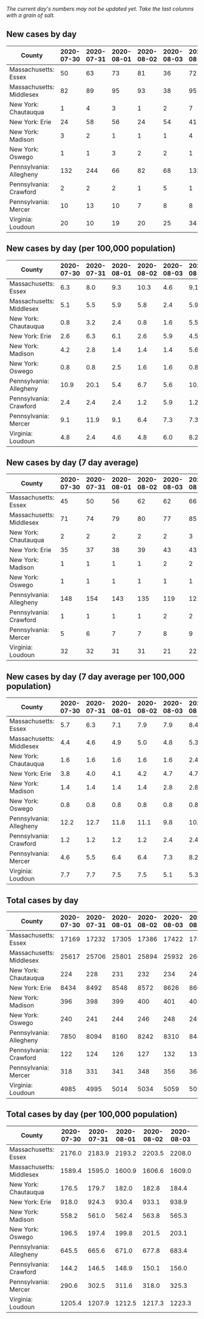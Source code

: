 _The current day's numbers may not be updated yet. Take the last columns with a grain of salt._
## New cases by day

| County | 2020-07-30 | 2020-07-31 | 2020-08-01 | 2020-08-02 | 2020-08-03 | 2020-08-04 | 2020-08-05 |
| --- | --- | --- | --- | --- | --- | --- | --- |
| Massachusetts: Essex | 50 | 63 | 73 | 81 | 36 | 72 |  |
| Massachusetts: Middlesex | 82 | 89 | 95 | 93 | 38 | 95 |  |
| New York: Chautauqua | 1 | 4 | 3 | 1 | 2 | 7 |  |
| New York: Erie | 24 | 58 | 56 | 24 | 54 | 41 |  |
| New York: Madison | 3 | 2 | 1 | 1 | 1 | 4 |  |
| New York: Oswego | 1 | 1 | 3 | 2 | 2 | 1 |  |
| Pennsylvania: Allegheny | 132 | 244 | 66 | 82 | 68 | 132 | 70 |
| Pennsylvania: Crawford | 2 | 2 | 2 | 1 | 5 | 1 | 3 |
| Pennsylvania: Mercer | 10 | 13 | 10 | 7 | 8 | 8 | 12 |
| Virginia: Loudoun | 20 | 10 | 19 | 20 | 25 | 34 | 24 |

## New cases by day (per 100,000 population)

| County | 2020-07-30 | 2020-07-31 | 2020-08-01 | 2020-08-02 | 2020-08-03 | 2020-08-04 | 2020-08-05 |
| --- | --- | --- | --- | --- | --- | --- | --- |
| Massachusetts: Essex | 6.3 | 8.0 | 9.3 | 10.3 | 4.6 | 9.1 |  |
| Massachusetts: Middlesex | 5.1 | 5.5 | 5.9 | 5.8 | 2.4 | 5.9 |  |
| New York: Chautauqua | 0.8 | 3.2 | 2.4 | 0.8 | 1.6 | 5.5 |  |
| New York: Erie | 2.6 | 6.3 | 6.1 | 2.6 | 5.9 | 4.5 |  |
| New York: Madison | 4.2 | 2.8 | 1.4 | 1.4 | 1.4 | 5.6 |  |
| New York: Oswego | 0.8 | 0.8 | 2.5 | 1.6 | 1.6 | 0.8 |  |
| Pennsylvania: Allegheny | 10.9 | 20.1 | 5.4 | 6.7 | 5.6 | 10.9 | 5.8 |
| Pennsylvania: Crawford | 2.4 | 2.4 | 2.4 | 1.2 | 5.9 | 1.2 | 3.5 |
| Pennsylvania: Mercer | 9.1 | 11.9 | 9.1 | 6.4 | 7.3 | 7.3 | 11.0 |
| Virginia: Loudoun | 4.8 | 2.4 | 4.6 | 4.8 | 6.0 | 8.2 | 5.8 |

## New cases by day (7 day average)

| County | 2020-07-30 | 2020-07-31 | 2020-08-01 | 2020-08-02 | 2020-08-03 | 2020-08-04 | 2020-08-05 |
| --- | --- | --- | --- | --- | --- | --- | --- |
| Massachusetts: Essex | 45 | 50 | 56 | 62 | 62 | 66 |  |
| Massachusetts: Middlesex | 71 | 74 | 79 | 80 | 77 | 85 |  |
| New York: Chautauqua | 2 | 2 | 2 | 2 | 2 | 3 |  |
| New York: Erie | 35 | 37 | 38 | 39 | 43 | 43 |  |
| New York: Madison | 1 | 1 | 1 | 1 | 2 | 2 |  |
| New York: Oswego | 1 | 1 | 1 | 1 | 1 | 1 |  |
| Pennsylvania: Allegheny | 148 | 154 | 143 | 135 | 119 | 121 | 113 |
| Pennsylvania: Crawford | 1 | 1 | 1 | 1 | 2 | 2 | 2 |
| Pennsylvania: Mercer | 5 | 6 | 7 | 7 | 8 | 9 | 10 |
| Virginia: Loudoun | 32 | 32 | 31 | 31 | 21 | 22 | 22 |

## New cases by day (7 day average per 100,000 population)

| County | 2020-07-30 | 2020-07-31 | 2020-08-01 | 2020-08-02 | 2020-08-03 | 2020-08-04 | 2020-08-05 |
| --- | --- | --- | --- | --- | --- | --- | --- |
| Massachusetts: Essex | 5.7 | 6.3 | 7.1 | 7.9 | 7.9 | 8.4 |  |
| Massachusetts: Middlesex | 4.4 | 4.6 | 4.9 | 5.0 | 4.8 | 5.3 |  |
| New York: Chautauqua | 1.6 | 1.6 | 1.6 | 1.6 | 1.6 | 2.4 |  |
| New York: Erie | 3.8 | 4.0 | 4.1 | 4.2 | 4.7 | 4.7 |  |
| New York: Madison | 1.4 | 1.4 | 1.4 | 1.4 | 2.8 | 2.8 |  |
| New York: Oswego | 0.8 | 0.8 | 0.8 | 0.8 | 0.8 | 0.8 |  |
| Pennsylvania: Allegheny | 12.2 | 12.7 | 11.8 | 11.1 | 9.8 | 10.0 | 9.3 |
| Pennsylvania: Crawford | 1.2 | 1.2 | 1.2 | 1.2 | 2.4 | 2.4 | 2.4 |
| Pennsylvania: Mercer | 4.6 | 5.5 | 6.4 | 6.4 | 7.3 | 8.2 | 9.1 |
| Virginia: Loudoun | 7.7 | 7.7 | 7.5 | 7.5 | 5.1 | 5.3 | 5.3 |

## Total cases by day

| County | 2020-07-30 | 2020-07-31 | 2020-08-01 | 2020-08-02 | 2020-08-03 | 2020-08-04 | 2020-08-05 |
| --- | --- | --- | --- | --- | --- | --- | --- |
| Massachusetts: Essex | 17169 | 17232 | 17305 | 17386 | 17422 | 17494 |  |
| Massachusetts: Middlesex | 25617 | 25706 | 25801 | 25894 | 25932 | 26027 |  |
| New York: Chautauqua | 224 | 228 | 231 | 232 | 234 | 241 |  |
| New York: Erie | 8434 | 8492 | 8548 | 8572 | 8626 | 8667 |  |
| New York: Madison | 396 | 398 | 399 | 400 | 401 | 405 |  |
| New York: Oswego | 240 | 241 | 244 | 246 | 248 | 249 |  |
| Pennsylvania: Allegheny | 7850 | 8094 | 8160 | 8242 | 8310 | 8442 | 8512 |
| Pennsylvania: Crawford | 122 | 124 | 126 | 127 | 132 | 133 | 136 |
| Pennsylvania: Mercer | 318 | 331 | 341 | 348 | 356 | 364 | 376 |
| Virginia: Loudoun | 4985 | 4995 | 5014 | 5034 | 5059 | 5093 | 5117 |

## Total cases by day (per 100,000 population)

| County | 2020-07-30 | 2020-07-31 | 2020-08-01 | 2020-08-02 | 2020-08-03 | 2020-08-04 | 2020-08-05 |
| --- | --- | --- | --- | --- | --- | --- | --- |
| Massachusetts: Essex | 2176.0 | 2183.9 | 2193.2 | 2203.5 | 2208.0 | 2217.1 |  |
| Massachusetts: Middlesex | 1589.4 | 1595.0 | 1600.9 | 1606.6 | 1609.0 | 1614.9 |  |
| New York: Chautauqua | 176.5 | 179.7 | 182.0 | 182.8 | 184.4 | 189.9 |  |
| New York: Erie | 918.0 | 924.3 | 930.4 | 933.1 | 938.9 | 943.4 |  |
| New York: Madison | 558.2 | 561.0 | 562.4 | 563.8 | 565.3 | 570.9 |  |
| New York: Oswego | 196.5 | 197.4 | 199.8 | 201.5 | 203.1 | 203.9 |  |
| Pennsylvania: Allegheny | 645.5 | 665.6 | 671.0 | 677.8 | 683.4 | 694.2 | 700.0 |
| Pennsylvania: Crawford | 144.2 | 146.5 | 148.9 | 150.1 | 156.0 | 157.2 | 160.7 |
| Pennsylvania: Mercer | 290.6 | 302.5 | 311.6 | 318.0 | 325.3 | 332.7 | 343.6 |
| Virginia: Loudoun | 1205.4 | 1207.9 | 1212.5 | 1217.3 | 1223.3 | 1231.6 | 1237.4 |
